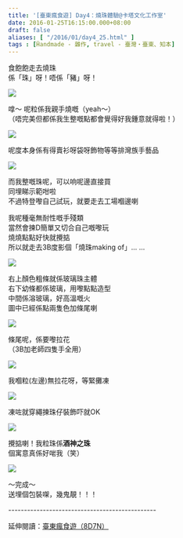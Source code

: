 ```yaml
---
title: '[臺東瘋食遊] Day4：燒珠體驗@卡塔文化工作室'
date: 2016-01-25T16:15:00.000+08:00
draft: false
aliases: [ "/2016/01/day4_25.html" ]
tags : [Ḧandmade - 雜作, travel - 臺灣・臺東、知本]
---
```


食飽飽走去燒珠  
係「珠」呀！唔係「豬」呀！  

![](/images/taitung4f1.jpg)

嗱～ 呢粒係我親手燒嘅（yeah～）  
（唔完美但都係我生整嘅點都會覺得好我鍾意就得啦！）  

![](/images/taitung4f2.jpg)

呢度本身係有得賣衫呀袋呀飾物等等排灣族手藝品  

![](/images/taitung4f3.jpg)

而我整嘅珠呢，可以响呢邊直接買  
同埋睇示範咁啦  
不過特登嚟自己試玩，就要走去工場嗰邊喇  
  
我呢種毫無耐性嘅手殘類  
當然會揀D簡單又切合自己嘅嚟玩  
燒燒點點好快就攪掂  
所以就走去3B度影個「燒珠making of」... ...  

![](/images/taitung4f.jpg)

右上顏色粗條就係玻璃珠主體  
右下幼條都係玻璃，用嚟點點造型  
中間係溶玻璃，好高溫嘅火  
圖中已經係點兩隻色加條尾喇  

![](/images/taitung4f4.jpg)

條尾呢，係要嚟拉花  
（3B加老師四隻手全用）  

![](/images/taitung4f5.jpg)

我嗰粒(左邊)無拉花呀，等緊攤凍  

![](/images/taitung4f6.jpg)

凍咗就穿繩揀珠仔裝飾吓就OK  

![](/images/taitung4f7.jpg)

攪掂喇！我粒珠係**酒神之珠**  
個寓意真係好啱我（笑）  

![](/images/taitung4f8.jpg)

～完成～  
送埋個包裝㗎，幾鬼靚！！！  
  
\-----------------------------------------------  
  
延伸閱讀：[臺東瘋食遊（8D7N）](https://hidie.net/taitung8d7n/)
